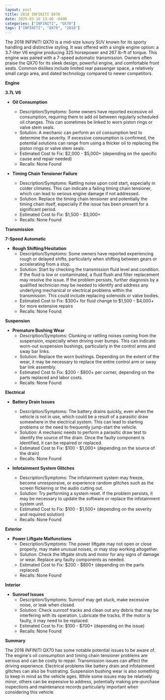 ```yaml
---
layout: post
title: 2018 INFINITI QX70
date: 2025-03-16 13:40 -0400
categories: ["INFINITI", "QX70"]
tags: ["INFINITI", "QX70", "2018"]
---
```

The 2018 INFINITI QX70 is a mid-size luxury SUV known for its sporty handling and distinctive styling. It was offered with a single engine option: a 3.7-liter V6 engine producing 325 horsepower and 267 lb-ft of torque. This engine was paired with a 7-speed automatic transmission. Owners often praise the QX70 for its sleek design, powerful engine, and comfortable front seats. Common dislikes include limited rear passenger space, a relatively small cargo area, and dated technology compared to newer competitors.

**Engine**

**3.7L V6**

*   **Oil Consumption**
    *   Description/Symptoms: Some owners have reported excessive oil consumption, requiring them to add oil between regularly scheduled oil changes. This can sometimes be linked to worn piston rings or valve stem seals.
    *   Solution: A mechanic can perform an oil consumption test to determine the severity. If excessive consumption is confirmed, the potential solutions can range from using a thicker oil to replacing the piston rings or valve stem seals.
    *   Estimated Cost to Fix: $2,000 - $5,000+ (depending on the specific cause and repair needed)
    *   Recalls: None Found

*   **Timing Chain Tensioner Failure**
    *   Description/Symptoms: Rattling noise upon cold start, especially in colder climates. This can indicate a failing timing chain tensioner, which can lead to serious engine damage if not addressed.
    *   Solution: Replace the timing chain tensioner and potentially the timing chain itself, especially if the issue has been present for a significant period.
    *   Estimated Cost to Fix: $1,500 - $3,000+
    *   Recalls: None Found

**Transmission**

**7-Speed Automatic**

*   **Rough Shifting/Hesitation**
    *   Description/Symptoms: Some owners have reported experiencing rough or delayed shifts, particularly when shifting between gears or accelerating from a stop.
    *   Solution: Start by checking the transmission fluid level and condition. If the fluid is low or contaminated, a fluid flush and filter replacement may resolve the issue. If the problem persists, further diagnosis by a qualified technician may be needed to identify and address any underlying mechanical or electrical problems within the transmission. This could include replacing solenoids or valve bodies.
    *   Estimated Cost to Fix: $300+ for fluid change to $1,500 - $4,000+ for more extensive repairs
    *   Recalls: None Found

**Suspension**

*   **Premature Bushing Wear**
    *   Description/Symptoms: Clunking or rattling noises coming from the suspension, especially when driving over bumps. This can indicate worn-out suspension bushings, particularly in the control arms and sway bar links.
    *   Solution: Replace the worn bushings. Depending on the extent of the wear, it may be necessary to replace the entire control arm or sway bar link assembly.
    *   Estimated Cost to Fix: $200 - $800+ per corner, depending on the parts replaced and labor costs.
    *   Recalls: None Found

**Electrical**

*   **Battery Drain Issues**
    *   Description/Symptoms: The battery drains quickly, even when the vehicle is not in use, which could be a result of a parasitic draw somewhere in the electrical system. This can lead to starting problems or the need to frequently jump-start the vehicle.
    *   Solution: A mechanic needs to perform a parasitic draw test to identify the source of the drain. Once the faulty component is identified, it can be repaired or replaced.
    *   Estimated Cost to Fix: $100 - $1,000+ (depending on the source of the drain)
    *   Recalls: None Found

*   **Infotainment System Glitches**
    *   Description/Symptoms: The infotainment system may freeze, become unresponsive, or experience random glitches such as the screen flickering or the audio cutting out.
    *   Solution: Try performing a system reset. If the problem persists, it may be necessary to update the software or replace the infotainment system unit.
    *   Estimated Cost to Fix: $100 - $1,500+ (depending on the severity and required solution)
    *   Recalls: None Found

**Exterior**

*   **Power Liftgate Malfunctions**
    *   Description/Symptoms: The power liftgate may not open or close properly, may make unusual noises, or may stop working altogether.
    *   Solution: Check the liftgate struts and motor for any signs of damage or wear. Replace any faulty components as needed.
    *   Estimated Cost to Fix: $200 - $800+ (depending on the parts replaced)
    *   Recalls: None Found

**Interior**

*   **Sunroof Issues**
    *   Description/Symptoms: Sunroof may get stuck, make excessive noise, or leak when closed.
    *   Solution: Check sunroof tracks and clean out any debris that may be interfering with its operation. Lubricate the tracks. If the motor is faulty, it may need to be replaced.
    *   Estimated Cost to Fix: $100 - $700+ (depending on the issue)
    *   Recalls: None Found

**Summary**

The 2018 INFINITI QX70 has some notable potential issues to be aware of. The engine's oil consumption and timing chain tensioner problems are serious and can be costly to repair. Transmission issues can affect the driving experience. Electrical problems like battery drain and infotainment glitches can also be frustrating. Suspension bushing wear is also something to keep in mind as the vehicle ages. While some issues may be relatively minor, others can be expensive to address, potentially making pre-purchase inspections and maintenance records particularly important when considering this vehicle.


